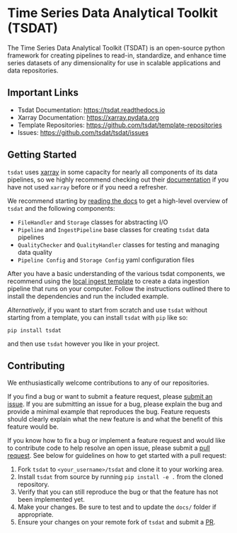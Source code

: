# Time Series Data Analytical Toolkit (TSDAT)

The Time Series Data Analytical Toolkit (TSDAT) is an open-source python framework
for creating pipelines to read-in, standardize, and enhance time series datasets of
any dimensionality for use in scalable applications and data repositories. 


## Important Links

* Tsdat Documentation: https://tsdat.readthedocs.io
* Xarray Documentation: https://xarray.pydata.org
* Template Repositories: https://github.com/tsdat/template-repositories
* Issues: https://github.com/tsdat/tsdat/issues


## Getting Started

`tsdat` uses [xarray](https://github.com/pydata/xarray) in some capacity for nearly 
all components of its data pipelines, so we highly recommend checking out their 
[documentation](https://xarray.pydata.org) if you have not used `xarray` before
or if you need a refresher.

We recommend starting by [reading the docs](https://tsdat.readthedocs.io) to get a
high-level overview of `tsdat` and the following components:
* `FileHandler` and `Storage` classes for abstracting I/O
* `Pipeline` and `IngestPipeline` base classes for creating `tsdat` data pipelines
* `QualityChecker` and `QualityHandler` classes for testing and managing data quality
* `Pipeline Config` and `Storage Config` yaml configuration files

After you have a basic understanding of the various tsdat components, we recommend 
using the [local ingest template](https://github.com/tsdat/ingest-template-local) to 
create a data ingestion pipeline that runs on your computer. Follow the instructions 
outlined there to install the dependencies and run the included example.

*Alternatively*, if you want to start from scratch and use `tsdat` without starting
from a template, you can install `tsdat` with `pip` like so:

```
pip install tsdat
```

and then use `tsdat` however you like in your project.

## Contributing

We enthusiastically welcome contributions to any of our repositories. 

If you find a bug or want to submit a feature request, please 
[submit an issue](https://github.com/tsdat/tsdat/issues). If you are submitting an
issue for a bug, please explain the bug and provide a minimal example that reproduces
the bug. Feature requests should clearly explain what the new feature is and what the
benefit of this feature would be.  

If you know how to fix a bug or implement a feature request and would like to contribute
code to help resolve an open issue, please submit a 
[pull request](https://github.com/tsdat/tsdat/pulls). See below for guidelines on how to 
get started with a pull request:

1. Fork `tsdat` to `<your_username>/tsdat` and clone it to your working area.
2. Install `tsdat` from source by running `pip install -e .` from the cloned repository.
3. Verify that you can still reproduce the bug or that the feature has not been implemented yet.
4. Make your changes. Be sure to test and to update the `docs/` folder if appropriate.
6. Ensure your changes on your remote fork of `tsdat` and submit a [PR](https://github.com/tsdat/tsdat/pulls).
